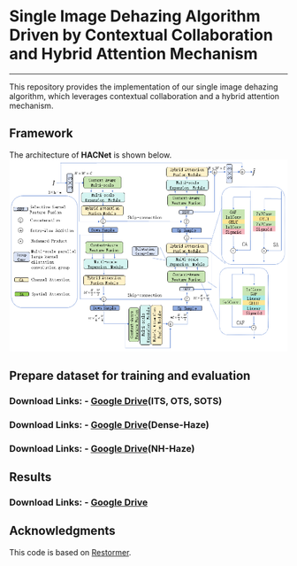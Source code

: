 # **Single Image Dehazing Algorithm Driven by Contextual Collaboration and Hybrid Attention Mechanism**

---

This repository provides the implementation of our single image dehazing algorithm, which leverages contextual collaboration and a hybrid attention mechanism. 

## Framework

The architecture of **HACNet** is shown below. 
![HACNet Framework](fig/HACNet.png)

## Prepare dataset for training and evaluation

### Download Links: - [Google Drive](https://sites.google.com/view/reside-dehaze-datasets)(ITS, OTS, SOTS)
### Download Links: - [Google Drive](https://data.vision.ee.ethz.ch/cvl/ntire19//dense-haze/)(Dense-Haze)
### Download Links: - [Google Drive](https://data.vision.ee.ethz.ch/cvl/ntire20/nh-haze/)(NH-Haze)

## Results

### Download Links: - [Google Drive](https://drive.google.com/drive/folders/1MRVD6A_CEAEH_2xqYUTtHdC20nmWbdpk?dmr=1&ec=wgc-drive-hero-goto)


## Acknowledgments

This code is based on [Restormer](https://github.com/swz30/Restormer).

